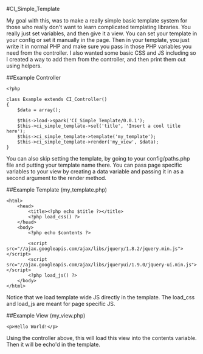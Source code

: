 #CI_Simple_Template

My goal with this, was to make a really simple basic template system for those who really don't want to learn complicated
templating libraries. You really just set variables, and then give it a view. You can set your template in your config
or set it manually in the page. Then in your template, you just write it in normal PHP and make sure you pass in those
PHP variables you need from the controller. I also wanted some basic CSS and JS including so I created a way to add
them from the controller, and then print them out using helpers.

##Example Controller

    <?php

    class Example extends CI_Controller()
    {
        $data = array();
    
        $this->load->spark('CI_Simple_Template/0.0.1');
        $this->ci_simple_template->set('title', 'Insert a cool title here');
        $this->ci_simple_template->template('my_template');
        $this->ci_simple_template->render('my_view', $data);
    }

You can also skip setting the template, by going to your config/paths.php file and putting your template name there.
You can pass page specific variables to your view by creating a data variable and passing it in as a second argument
to the render method.

##Example Template (my_template.php)

    <html>
        <head>
            <title><?php echo $title ?></title>
            <?php load_css() ?>
        </head>
        <body>
            <?php echo $contents ?>

            <script src="//ajax.googleapis.com/ajax/libs/jquery/1.8.2/jquery.min.js"></script>
            <script src="//ajax.googleapis.com/ajax/libs/jqueryui/1.9.0/jquery-ui.min.js"></script>
            <?php load_js() ?>
        </body>
    </html>

Notice that we load template wide JS directly in the template. The load_css and load_js are meant for page specific JS.

##Example View (my_view.php)

    <p>Hello World!</p>

Using the controller above, this will load this view into the contents variable. Then it will be echo'd in the template.
